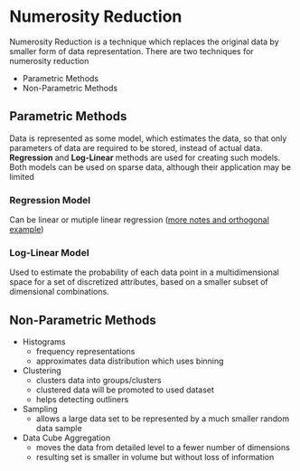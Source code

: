 # Numerosity Reduction
Numerosity Reduction is a technique which replaces the original data by smaller form of data representation. There are two techniques for numerosity reduction
- Parametric Methods
- Non-Parametric Methods

## Parametric Methods
Data is represented as some model, which estimates the data, so that only parameters of data are required to be stored, instead of actual data.
**Regression** and **Log-Linear** methods are used for creating such models.
Both models can be used on sparse data, although their application may be limited

### Regression Model
Can be linear or mutiple linear regression ([more notes and orthogonal example](https://wiki.godesteem.de/wiki/orthogonal-linear-regression/))

### Log-Linear Model
Used to estimate the probability of each data point in a multidimensional space for a set of discretized attributes, based on a smaller subset of dimensional combinations.

## Non-Parametric Methods
- Histograms
    - frequency representations
    - approximates data distribution which uses binning
- Clustering
    - clusters data into groups/clusters
    - clustered data will be promoted to used dataset
    - helps detecting outliners
- Sampling
    - allows a large data set to be represented by a much smaller random data sample
- Data Cube Aggregation
    - moves the data from detailed level to a fewer number of dimensions
    - resulting set is smaller in volume but without loss of information